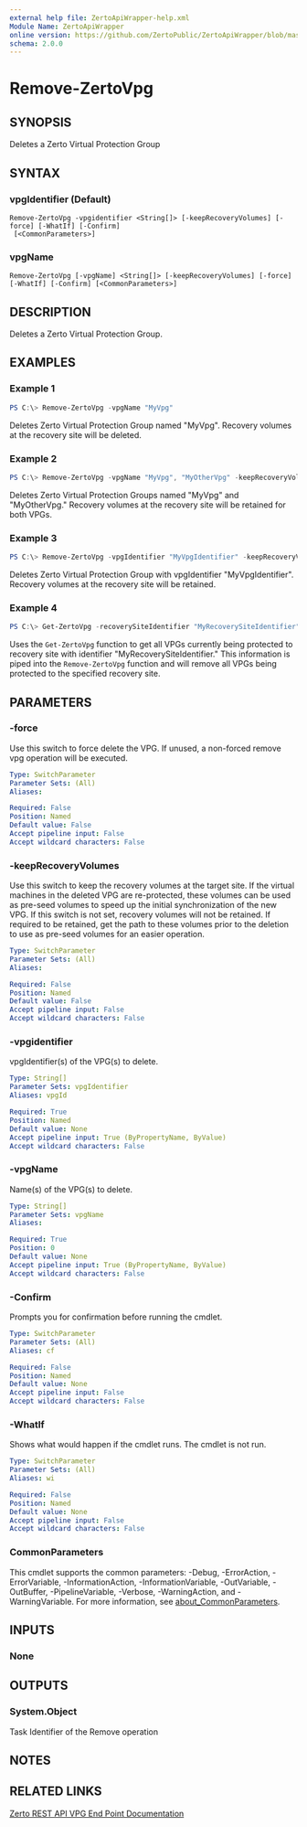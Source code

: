 ```yaml
---
external help file: ZertoApiWrapper-help.xml
Module Name: ZertoApiWrapper
online version: https://github.com/ZertoPublic/ZertoApiWrapper/blob/master/docs/Remove-ZertoVpg.md
schema: 2.0.0
---
```


# Remove-ZertoVpg

## SYNOPSIS

Deletes a Zerto Virtual Protection Group

## SYNTAX

### vpgIdentifier (Default)
```
Remove-ZertoVpg -vpgidentifier <String[]> [-keepRecoveryVolumes] [-force] [-WhatIf] [-Confirm]
 [<CommonParameters>]
```

### vpgName
```
Remove-ZertoVpg [-vpgName] <String[]> [-keepRecoveryVolumes] [-force] [-WhatIf] [-Confirm] [<CommonParameters>]
```

## DESCRIPTION

Deletes a Zerto Virtual Protection Group.

## EXAMPLES

### Example 1

```powershell
PS C:\> Remove-ZertoVpg -vpgName "MyVpg"
```

Deletes Zerto Virtual Protection Group named "MyVpg". Recovery volumes at the recovery site will be deleted.

### Example 2

```powershell
PS C:\> Remove-ZertoVpg -vpgName "MyVpg", "MyOtherVpg" -keepRecoveryVolumes
```

Deletes Zerto Virtual Protection Groups named "MyVpg" and "MyOtherVpg." Recovery volumes at the recovery site will be retained for both VPGs.

### Example 3

```powershell
PS C:\> Remove-ZertoVpg -vpgIdentifier "MyVpgIdentifier" -keepRecoveryVolumes
```

Deletes Zerto Virtual Protection Group with vpgIdentifier "MyVpgIdentifier". Recovery volumes at the recovery site will be retained.

### Example 4

```powershell
PS C:\> Get-ZertoVpg -recoverySiteIdentifier "MyRecoverySiteIdentifier" | Remove-ZertoVpg
```

Uses the `Get-ZertoVpg` function to get all VPGs currently being protected to recovery site with identifier "MyRecoverySiteIdentifier." This information is piped into the `Remove-ZertoVpg` function and will remove all VPGs being protected to the specified recovery site.

## PARAMETERS

### -force

Use this switch to force delete the VPG. If unused, a non-forced remove vpg operation will be executed.

```yaml
Type: SwitchParameter
Parameter Sets: (All)
Aliases:

Required: False
Position: Named
Default value: False
Accept pipeline input: False
Accept wildcard characters: False
```

### -keepRecoveryVolumes

Use this switch to keep the recovery volumes at the target site.  If the virtual machines in the deleted VPG are re-protected, these volumes can be used as pre-seed volumes to speed up the initial synchronization of the new VPG. If this switch is not set, recovery volumes will not be retained. If required to be retained, get the path to these volumes prior to the deletion to use as pre-seed volumes for an easier operation.

```yaml
Type: SwitchParameter
Parameter Sets: (All)
Aliases:

Required: False
Position: Named
Default value: False
Accept pipeline input: False
Accept wildcard characters: False
```

### -vpgidentifier

vpgIdentifier(s) of the VPG(s) to delete.

```yaml
Type: String[]
Parameter Sets: vpgIdentifier
Aliases: vpgId

Required: True
Position: Named
Default value: None
Accept pipeline input: True (ByPropertyName, ByValue)
Accept wildcard characters: False
```

### -vpgName

Name(s) of the VPG(s) to delete.

```yaml
Type: String[]
Parameter Sets: vpgName
Aliases:

Required: True
Position: 0
Default value: None
Accept pipeline input: True (ByPropertyName, ByValue)
Accept wildcard characters: False
```

### -Confirm

Prompts you for confirmation before running the cmdlet.

```yaml
Type: SwitchParameter
Parameter Sets: (All)
Aliases: cf

Required: False
Position: Named
Default value: None
Accept pipeline input: False
Accept wildcard characters: False
```

### -WhatIf

Shows what would happen if the cmdlet runs.
The cmdlet is not run.

```yaml
Type: SwitchParameter
Parameter Sets: (All)
Aliases: wi

Required: False
Position: Named
Default value: None
Accept pipeline input: False
Accept wildcard characters: False
```

### CommonParameters
This cmdlet supports the common parameters: -Debug, -ErrorAction, -ErrorVariable, -InformationAction, -InformationVariable, -OutVariable, -OutBuffer, -PipelineVariable, -Verbose, -WarningAction, and -WarningVariable. For more information, see [about_CommonParameters](http://go.microsoft.com/fwlink/?LinkID=113216).

## INPUTS

### None

## OUTPUTS

### System.Object

Task Identifier of the Remove operation

## NOTES

## RELATED LINKS

[Zerto REST API VPG End Point Documentation](http://s3.amazonaws.com/zertodownload_docs/Latest/Zerto%20Virtual%20Replication%20Zerto%20Virtual%20Manager%20%28ZVM%29%20-%20vSphere%20Online%20Help/RestfulAPIs/StatusAPIs.5.100.html#)
